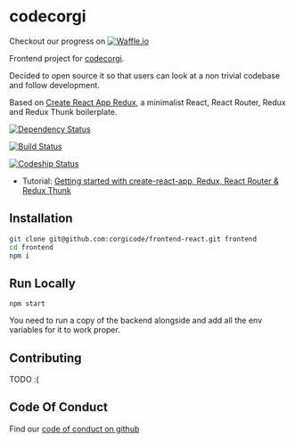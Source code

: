 # codecorgi

Checkout our progress on [![Waffle.io](https://badge.waffle.io/corgicode/frontend-react.svg?columns=all)](https://waffle.io/corgicode/frontend-react)

Frontend project for [codecorgi](codecorgi.co).

Decided to open source it so that users can look at a non trivial codebase and follow development.

Based on [Create React App Redux](https://github.com/notrab/create-react-app-redux.git), a minimalist React, React Router,
Redux and Redux Thunk boilerplate.

[![Dependency Status](https://dependencyci.com/github/corgicode/frontend-react/badge)](https://dependencyci.com/github/corgicode/frontend-react)

[![Build Status](https://circleci.com/gh/corgicode/frontend-react.svg?style=shield)](https://circleci.com/gh/corgicode/frontend-react)

[ ![Codeship Status](https://app.codeship.com/projects/db18c140-ec1e-0135-a24a-2abb3399b63f/status?branch=master)](https://app.codeship.com/projects/270289)

* Tutorial: [Getting started with create-react-app, Redux, React Router & Redux Thunk](https://medium.com/@notrab/getting-started-with-create-react-app-redux-react-router-redux-thunk-d6a19259f71f)

## Installation

```bash
git clone git@github.com:corgicode/frontend-react.git frontend
cd frontend
npm i
```

## Run Locally

```
npm start
```

You need to run a copy of the backend alongside and add all the env variables for it to work proper.

## Contributing

TODO :(

## Code Of Conduct

Find our [code of conduct on github](CODE_OF_CONDUCT.md)
